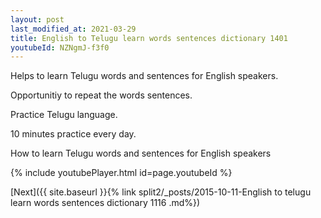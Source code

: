 ```yaml
---
layout: post
last_modified_at: 2021-03-29
title: English to Telugu learn words sentences dictionary 1401 
youtubeId: NZNgmJ-f3f0
---
```

 
 
Helps to learn Telugu words and sentences for English speakers.

Opportunitiy to repeat the words sentences. 

Practice Telugu language. 
 
10 minutes practice every day. 
 
How to learn Telugu words and sentences for English speakers 
 
{% include youtubePlayer.html id=page.youtubeId %}
 
 
[Next]({{ site.baseurl }}{% link  split2/_posts/2015-10-11-English to telugu learn words sentences dictionary 1116 .md%})
 
